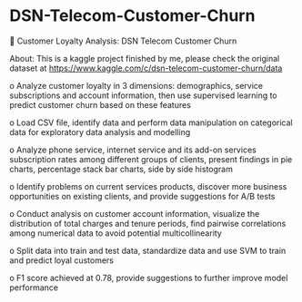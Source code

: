 # DSN-Telecom-Customer-Churn

	Customer Loyalty Analysis: DSN Telecom Customer Churn

About: This is a kaggle project finished by me, please check the original dataset at https://www.kaggle.com/c/dsn-telecom-customer-churn/data

o	Analyze customer loyalty in 3 dimensions: demographics, service subscriptions and account information, then use supervised learning to predict customer churn based on these features

o	Load CSV file, identify data and perform data manipulation on categorical data for exploratory data analysis and modelling

o	Analyze phone service, internet service and its add-on services subscription rates among different groups of clients, present findings in pie charts, percentage stack bar charts, side by side histogram

o	Identify problems on current services products, discover more business opportunities on existing clients, and provide suggestions for A/B tests

o	Conduct analysis on customer account information, visualize the distribution of total charges and tenure periods, find pairwise correlations among numerical data to avoid potential multicollinearity

o	Split data into train and test data, standardize data and use SVM to train and predict loyal customers

o	F1 score achieved at 0.78, provide suggestions to further improve model performance
